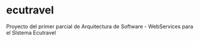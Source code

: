 # ecutravel
Proyecto del primer parcial de  Arquitectura de Software - WebServices para el SIstema Ecutravel
